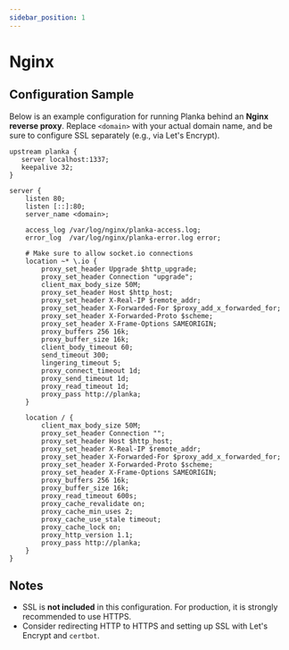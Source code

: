```yaml
---
sidebar_position: 1
---
```


# Nginx

## Configuration Sample

Below is an example configuration for running Planka behind an **Nginx reverse proxy**. Replace `<domain>` with your actual domain name, and be sure to configure SSL separately (e.g., via Let's Encrypt).

```nginx
upstream planka {
   server localhost:1337;
   keepalive 32;
}

server {
    listen 80;
    listen [::]:80;
    server_name <domain>;

    access_log /var/log/nginx/planka-access.log;
    error_log  /var/log/nginx/planka-error.log error;

    # Make sure to allow socket.io connections
    location ~* \.io {
        proxy_set_header Upgrade $http_upgrade;
        proxy_set_header Connection "upgrade";
        client_max_body_size 50M;
        proxy_set_header Host $http_host;
        proxy_set_header X-Real-IP $remote_addr;
        proxy_set_header X-Forwarded-For $proxy_add_x_forwarded_for;
        proxy_set_header X-Forwarded-Proto $scheme;
        proxy_set_header X-Frame-Options SAMEORIGIN;
        proxy_buffers 256 16k;
        proxy_buffer_size 16k;
        client_body_timeout 60;
        send_timeout 300;
        lingering_timeout 5;
        proxy_connect_timeout 1d;
        proxy_send_timeout 1d;
        proxy_read_timeout 1d;
        proxy_pass http://planka;
    }

    location / {
        client_max_body_size 50M;
        proxy_set_header Connection "";
        proxy_set_header Host $http_host;
        proxy_set_header X-Real-IP $remote_addr;
        proxy_set_header X-Forwarded-For $proxy_add_x_forwarded_for;
        proxy_set_header X-Forwarded-Proto $scheme;
        proxy_set_header X-Frame-Options SAMEORIGIN;
        proxy_buffers 256 16k;
        proxy_buffer_size 16k;
        proxy_read_timeout 600s;
        proxy_cache_revalidate on;
        proxy_cache_min_uses 2;
        proxy_cache_use_stale timeout;
        proxy_cache_lock on;
        proxy_http_version 1.1;
        proxy_pass http://planka;
    }
}
```

## Notes
- SSL is **not included** in this configuration. For production, it is strongly recommended to use HTTPS.
- Consider redirecting HTTP to HTTPS and setting up SSL with Let's Encrypt and `certbot`.
